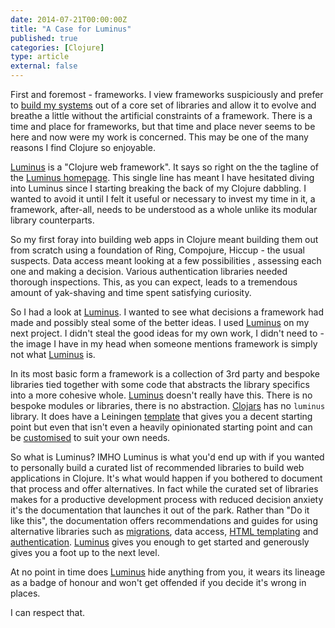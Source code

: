 ```yaml
---
date: 2014-07-21T00:00:00Z
title: "A Case for Luminus"
published: true
categories: [Clojure]
type: article
external: false
---
```


First and foremost - frameworks.  I view frameworks suspiciously and prefer to [build my systems][1] out of a core set of libraries and allow it to evolve and breathe a little without the artificial constraints of a framework.  There is a time and place for frameworks, but that time and place never seems to be here and now were my work is concerned.  This may be one of the many reasons I find Clojure so enjoyable.

[Luminus][0] is a "Clojure web framework".  It says so right on the the tagline of the [Luminus homepage][0].  This single line has meant I have hesitated diving into Luminus since I starting breaking the back of my Clojure dabbling.  I wanted to avoid it until I felt it useful or necessary to invest my time in it, a framework, after-all, needs to be understood as a whole unlike its modular library counterparts.

So my first foray into building web apps in Clojure meant building them out from scratch using a foundation of Ring, Compojure, Hiccup - the usual suspects.  Data access meant looking at a few possibilities , assessing each one and making a decision. Various authentication libraries needed thorough inspections. This, as you can expect, leads to a tremendous amount of yak-shaving and time spent satisfying curiosity.

So I had a look at [Luminus][0].  I wanted to see what decisions a framework had made and possibly steal some of the better ideas.  I used [Luminus][0] on my next project.  I didn't steal the good ideas for my own work, I didn't need to - the image I have in my head when someone mentions framework is simply not what [Luminus][0] is.  

In its most basic form a framework is a collection of 3rd party and bespoke libraries tied together with some code that abstracts the library specifics into a more cohesive whole.  [Luminus][0] doesn't really have this.  There is no bespoke modules or libraries, there is no abstraction.  [Clojars][2] has no `luminus` library.  It does have a Leiningen [template][3] that gives you a decent starting point but even that isn't even a heavily opinionated starting point and can be [customised][4] to suit your own needs.

So what is Luminus?  IMHO Luminus is what you'd end up with if you wanted to personally build a curated list of recommended libraries to build web applications in Clojure.  It's what would happen if you bothered to document that process and offer alternatives.  In fact while the curated set of libraries makes for a productive development process with reduced decision anxiety it's the documentation that launches it out of the park.  Rather than "Do it like this", the documentation offers recommendations and guides for using alternative libraries such as [migrations][5], data access, [HTML templating][6] and [authentication][7].  [Luminus][0] gives you enough to get started and generously gives you a foot up to the next level.  

At no point in time does [Luminus][0] hide anything from you, it wears its lineage as a badge of honour and won't get offended if you decide it's wrong in places.  

I can respect that.

[0]: http://www.luminusweb.net/
[1]: http://yobriefca.se/blog/2014/01/04/building-systems-libraries-and-frameworks/
[2]: https://clojars.org/search?q=luminus
[3]: https://clojars.org/luminus/lein-template
[4]: http://www.luminusweb.net/docs/profiles.md
[5]: http://www.luminusweb.net/docs/migrations.md
[6]: http://www.luminusweb.net/docs/html_templating.md
[7]: http://www.luminusweb.net/docs/security.md

